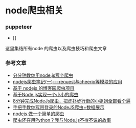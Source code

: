 # node爬虫相关

### puppeteer
- []


这里集结所有node 的爬虫以及爬虫技巧和爬虫文章

### 参考文章
- [分分钟教你用node.js写个爬虫](https://segmentfault.com/a/1190000014811373)
- [nodejs爬虫笔记(一)---request与cheerio等模块的应用](https://www.cnblogs.com/xiaxuexiaoab/p/7124956.html)
- [基于 nodejs 的博客园爬虫项目](https://github.com/chokcoco/cnblogSpider)
- [基于Node.js实现一个小小的爬虫](https://www.cnblogs.com/imwtr/p/4398652.html)
- [8分钟完成NodeJs爬虫，把虎扑步行街的小姐姐全部看个遍](https://blog.csdn.net/lizhipeng123321/article/details/79804041)
- [手把手教你写带登录的NodeJS爬虫+数据展示](https://blog.csdn.net/baidu_29983639/article/details/79336208)
- [nodejs 做一个简单的爬虫](https://blog.csdn.net/zhang6223284/article/details/80142111)
- [爬虫还在用Python？我与Node.js不得不说的故事](https://cloud.tencent.com/developer/article/1134839)
